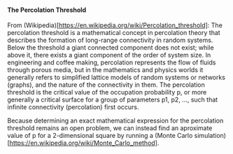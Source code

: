 #### The Percolation Threshold

From (Wikipedia)[https://en.wikipedia.org/wiki/Percolation_threshold]: The percolation threshold is a mathematical concept in percolation theory that describes the formation of long-range connectivity in random systems. Below the threshold a giant connected component does not exist; while above it, there exists a giant component of the order of system size. In engineering and coffee making, percolation represents the flow of fluids through porous media, but in the mathematics and physics worlds it generally refers to simplified lattice models of random systems or networks (graphs), and the nature of the connectivity in them. The percolation threshold is the critical value of the occupation probability p, or more generally a critical surface for a group of parameters p1, p2, ..., such that infinite connectivity (percolation) first occurs.

Because determining an exact mathematical expression for the percolation threshold remains an open problem, we can instead find an aproximate value of p for a 2-dimensional square by running a (Monte Carlo simulation)[https://en.wikipedia.org/wiki/Monte_Carlo_method].